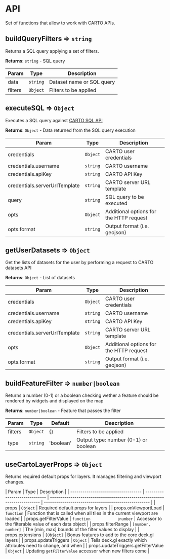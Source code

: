 # API

Set of functions that allow to work with CARTO APIs.

## buildQueryFilters ⇒ <code>string</code>

Returns a SQL query applying a set of filters.

**Returns**: <code>string</code> - SQL query

| Param   | Type                | Description               |
| ------- | ------------------- | ------------------------- |
| data    | <code>string</code> | Dataset name or SQL query |
| filters | <code>Object</code> | Filters to be applied     |

## executeSQL ⇒ <code>Object</code>

Executes a SQL query against [CARTO SQL API](https://carto.com/developers/sql-api/)

**Returns**: <code>Object</code> - Data returned from the SQL query execution

| Param                         | Type                | Description                             |
| ----------------------------- | ------------------- | --------------------------------------- |
| credentials                   | <code>Object</code> | CARTO user credentials                  |
| credentials.username          | <code>string</code> | CARTO username                          |
| credentials.apiKey            | <code>string</code> | CARTO API Key                           |
| credentials.serverUrlTemplate | <code>string</code> | CARTO server URL template               |
| query                         | <code>string</code> | SQL query to be executed                |
| opts                          | <code>Object</code> | Additional options for the HTTP request |
| opts.format                   | <code>string</code> | Output format (i.e. geojson)            |

## getUserDatasets ⇒ <code>Object</code>

Get the lists of datasets for the user by performing a request to CARTO datasets API

**Returns**: <code>Object</code> - List of datasets

| Param                         | Type                | Description                             |
| ----------------------------- | ------------------- | --------------------------------------- |
| credentials                   | <code>Object</code> | CARTO user credentials                  |
| credentials.username          | <code>string</code> | CARTO username                          |
| credentials.apiKey            | <code>string</code> | CARTO API Key                           |
| credentials.serverUrlTemplate | <code>string</code> | CARTO server URL template               |
| opts                          | <code>Object</code> | Additional options for the HTTP request |
| opts.format                   | <code>string</code> | Output format (i.e. geojson)            |

## buildFeatureFilter ⇒ <code>number|boolean</code>

Returns a number (0-1) or a boolean checking wether a feature should be rendered by widgets and displayed on the map

**Returns**: <code>number|boolean</code> - Feature that passes the filter

| Param   | Type                | Default   | Description                          |
| ------- | ------------------- | --------- | ------------------------------------ |
| filters | <code>Object</code> | {}        | Filters to be applied                |
| type    | <code>string</code> | 'boolean' | Output type: number (0-1) or boolean |

## useCartoLayerProps ⇒ <code>Object</code>

Returns required default props for layers. It manages filtering and viewport changes.

| Param                               | Type                          | Description                                                               |
| ----------------------------------- | ----------------------------- | ------------------------------------------------------------------------- | ---------------------------------------------------- |
| props                               | <code>Object</code>           | Required default props for layers                                         |
| props.onViewportLoad                | <code>function</code>         | Function that is called when all tiles in the current viewport are loaded |
| props.getFilterValue                | <code>function`               | `number</code>                                                            | Accessor to the filterable value of each data object |
| props.filterRange                   | <code>[number, number]</code> | The [min, max] bounds of the filter values to display                     |
| props.extensions                    | <code>[Object]</code>         | Bonus features to add to the core deck.gl layers                          |
| props.updateTriggers                | <code>Object</code>           | Tells deck.gl exactly which attributes need to change, and when           |
| props.updateTriggers.getFilterValue | <code>Object</code>           | Updating `getFilterValue` accessor when new filters come                  |
